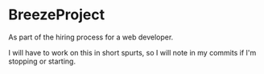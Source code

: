 # BreezeProject
As part of the hiring process for a web developer.

I will have to work on this in short spurts, so I will note in my commits if I'm stopping or starting.


